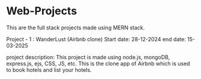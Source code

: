 # Web-Projects
This are the full stack projects made using MERN stack.

Project - 1 : WanderLust (Airbnb clone)
Start date: 28-12-2024
end date: 15-03-2025

project description: 
This project is made using node.js, mongoDB, express.js, ejs, CSS, JS, etc. This is the clone app of Airbnb which is used to book hotels and list your hotels.
